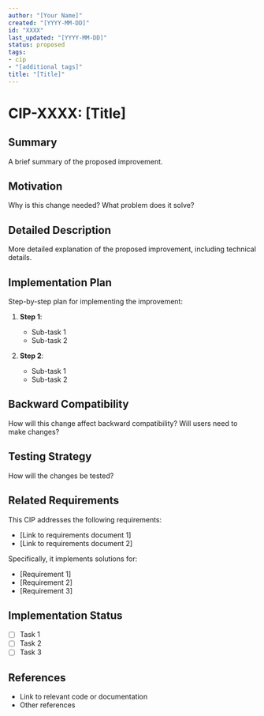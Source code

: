 ```yaml
---
author: "[Your Name]"
created: "[YYYY-MM-DD]"
id: "XXXX"
last_updated: "[YYYY-MM-DD]"
status: proposed
tags:
- cip
- "[additional tags]"
title: "[Title]"
---
```


# CIP-XXXX: [Title]

## Summary
A brief summary of the proposed improvement.

## Motivation
Why is this change needed? What problem does it solve?

## Detailed Description
More detailed explanation of the proposed improvement, including technical details.

## Implementation Plan
Step-by-step plan for implementing the improvement:

1. **Step 1**:
   - Sub-task 1
   - Sub-task 2

2. **Step 2**:
   - Sub-task 1
   - Sub-task 2

## Backward Compatibility
How will this change affect backward compatibility? Will users need to make changes?

## Testing Strategy
How will the changes be tested?

## Related Requirements
This CIP addresses the following requirements:

- [Link to requirements document 1]
- [Link to requirements document 2]

Specifically, it implements solutions for:
- [Requirement 1]
- [Requirement 2]
- [Requirement 3]

## Implementation Status
- [ ] Task 1
- [ ] Task 2
- [ ] Task 3

## References
- Link to relevant code or documentation
- Other references 